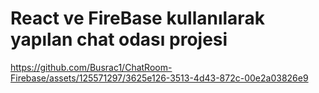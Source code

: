 # React ve FireBase kullanılarak yapılan chat odası projesi
 
 

https://github.com/Busrac1/ChatRoom-Firebase/assets/125571297/3625e126-3513-4d43-872c-00e2a03826e9
